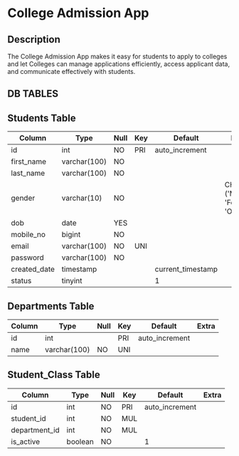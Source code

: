 # College Admission App

## Description

The College Admission App makes it easy for students to apply to colleges and let Colleges can manage applications efficiently, access applicant data, and communicate effectively with students.

## DB TABLES

## Students Table

| Column           | Type         | Null | Key | Default           | Extra                       |
|------------------|--------------|------|-----|-------------------|-----------------------------|
| id               | int          | NO   | PRI | auto_increment    |                             |
| first_name       | varchar(100) | NO   |     |                   |                             |
| last_name        | varchar(100) | NO   |     |                   |                             |
| gender           | varchar(10)  | NO   |     |                   | CHECK ('Male', 'Female', 'Others') |
| dob              | date         | YES  |     |                   |                             |
| mobile_no        | bigint       | NO   |     |                   |                             |
| email            | varchar(100) | NO   | UNI |                   |                             |
| password         | varchar(100) | NO   |     |                   |                             |
| created_date     | timestamp    |      |     | current_timestamp |                             |
| status           | tinyint      |      |     | 1                 |                             |


## Departments Table

| Column  | Type         | Null | Key  | Default           | Extra          |
|---------|--------------|------|------|-------------------|----------------|
| id      | int          |      | PRI  | auto_increment    |                |
| name    | varchar(100) | NO   | UNI  |                   |                |


## Student_Class Table

| Column         | Type         | Null | Key | Default      | Extra          |
|----------------|--------------|------|-----|--------------|----------------|
| id             | int          | NO   | PRI |auto_increment|                |
| student_id     | int          | NO   | MUL |              |                |
| department_id  | int          | NO   | MUL |              |                |
| is_active      | boolean      | NO   |     | 1            |                |
